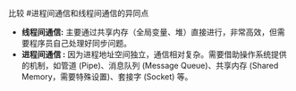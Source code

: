 比较 #进程间通信和线程间通信的异同点
*   **线程间通信:** 主要通过共享内存（全局变量、堆）直接进行，非常高效，但需要程序员自己处理好同步问题。
*   **进程间通信 :** 因为进程地址空间独立，通信相对复杂。需要借助操作系统提供的机制，如管道 (Pipe)、消息队列 (Message Queue)、共享内存 (Shared Memory，需要特殊设置)、套接字 (Socket) 等。